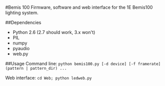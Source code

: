 #Bemis 100
Firmware, software and web interface for the 1E Bemis100 lighting system.

##Dependencies
- Python 2.6 (2.7 should work, 3.x won't)
- PIL
- numpy
- pyaudio
- web.py

##Usage
Command line: `python bemis100.py [-d device] [-f framerate] (pattern | pattern_dir) ...`

Web interface: `cd Web; python ledweb.py`
